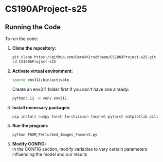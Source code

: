 # CS190AProject-s25

## Running the Code

To run the code:

1. **Clone the repository:**
   ```bash
   git clone https://github.com/DerekKirschbaum/CS190AProject-s25.git
   cd CS190AProject-s25

2. **Activate virtual environment:**
   ```bash
   source env311/bin/activate
   ```
   Create an env311 folder first if you don't have one already:
   ```bash
   python3.11 -m venv env311

3. **Install necessary packages:**
   ```bash
   pip install numpy torch torchvision facenet-pytorch matplotlib pillow insightface

4. **Run the program:**
   ```bash
   python FGSM_Perturbed_Images_Facenet.py

5. **Modify CONFIG:**\
    In the CONFIG section, modify variables to vary certain parameters influencing the model and our results

